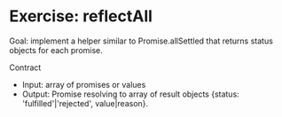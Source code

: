 # Exercise: reflectAll

Goal: implement a helper similar to Promise.allSettled that returns status objects for each promise.

Contract
- Input: array of promises or values
- Output: Promise resolving to array of result objects {status: 'fulfilled'|'rejected', value|reason}.

